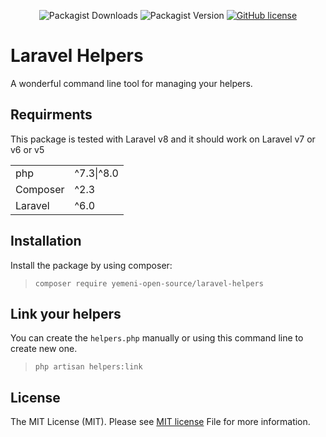 <div style="text-align: center;">

![Packagist Downloads](https://img.shields.io/packagist/dt/Yemeni-Open-Source/laravel-helpers?color=blue&label=Downloads&logo=packagist&logoColor=white)
![Packagist Version](https://img.shields.io/packagist/v/Yemeni-Open-Source/laravel-helpers?color=green&label=Version&logo=laravel&logoColor=white)
[![GitHub license](https://img.shields.io/github/license/Yemeni-Open-Source/laravel-helpers)](https://github.com/Yemeni-Open-Source/laravel-helpers/blob/main/LICENSE)
</div>

# Laravel Helpers

A wonderful command line tool for managing your helpers.

## Requirments

This package is tested with Laravel v8 and it should work on Laravel v7 or v6 or v5

|||
|-|-|
|php| ^7.3&#124;^8.0|
|Composer| ^2.3|
|Laravel| ^6.0|

## Installation

Install the package by using composer:

> ```composer require yemeni-open-source/laravel-helpers```

## Link your helpers

You can create the ```helpers.php``` manually or using this command line to create new one.

> ```php artisan helpers:link```

## License

The MIT License (MIT). Please see [MIT license](LICENSE) File for more information.
